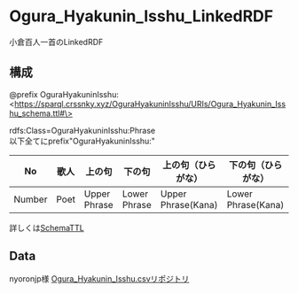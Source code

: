 # Ogura_Hyakunin_Isshu_LinkedRDF
小倉百人一首のLinkedRDF

## 構成
@prefix OguraHyakuninIsshu: \<https://sparql.crssnky.xyz/OguraHyakuninIsshu/URIs/Ogura_Hyakunin_Isshu_schema.ttl#\>  

rdfs:Class=OguraHyakuninIsshu:Phrase  
以下全てにprefix"OguraHyakuninIsshu:"  

| No | 歌人 | 上の句 | 下の句 | 上の句（ひらがな） | 下の句（ひらがな） |
| ---- | ---- | ---- | ---- | ---- | ---- |
| Number | Poet | Upper Phrase | Lower Phrase | Upper Phrase(Kana) | Lower Phrase(Kana) |   

詳しくは[SchemaTTL](https://sparql.crssnky.xyz/Ogura_Hyakunin_Isshu_LinkedRDF/URIs/Ogura_Hyakunin_Isshu_schema.ttl)

## Data
nyoronjp様 [Ogura_Hyakunin_Isshu.csvリポジトリ](https://github.com/nyoronjp/Ogura_Hyakunin_Isshu.csv)